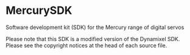 # MercurySDK
Software development kit (SDK) for the Mercury range of digital servos

Please note that this SDK is a modified version of the Dynamixel SDK. Please see the copyright notices at the head of each source file.
